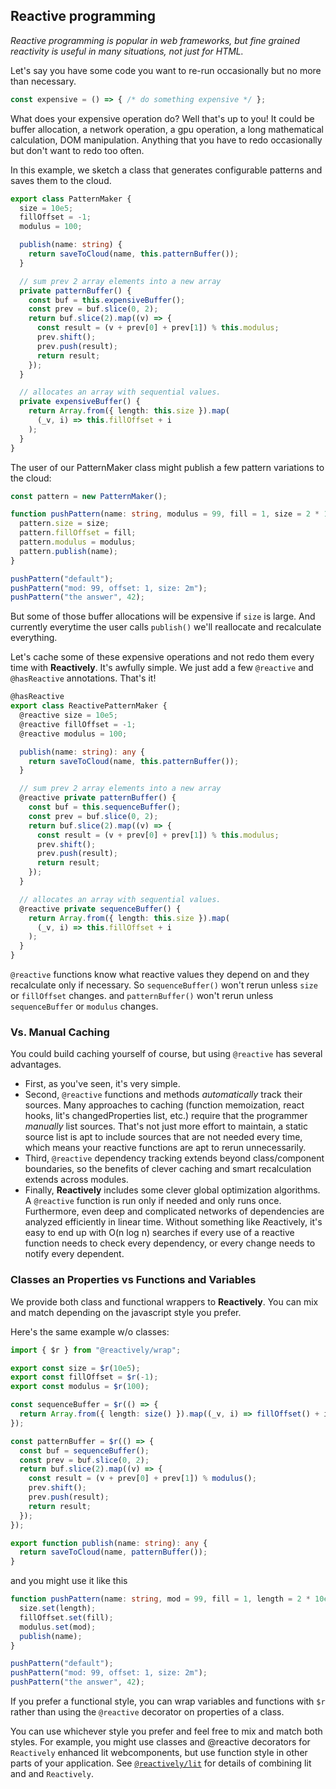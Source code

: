 ## Reactive programming 

_Reactive programming is popular in web frameworks, 
but fine grained reactivity is useful in many situations, 
not just for HTML._

Let's say you have some code you want to re-run occasionally
but no more than necessary.

```ts
const expensive = () => { /* do something expensive */ };
```

What does your expensive operation do? Well that's up to you! 
It could be buffer allocation, a network operation,
a gpu operation, a long mathematical calculation, DOM manipulation.
Anything that you have to redo occasionally but don't want to redo too often.

In this example, we sketch a class that generates configurable patterns 
and saves them to the cloud.

```ts
export class PatternMaker {
  size = 10e5;
  fillOffset = -1;
  modulus = 100;

  publish(name: string) {
    return saveToCloud(name, this.patternBuffer());
  }

  // sum prev 2 array elements into a new array
  private patternBuffer() {
    const buf = this.expensiveBuffer();
    const prev = buf.slice(0, 2);
    return buf.slice(2).map((v) => {
      const result = (v + prev[0] + prev[1]) % this.modulus;
      prev.shift();
      prev.push(result);
      return result;
    });
  }

  // allocates an array with sequential values.
  private expensiveBuffer() {
    return Array.from({ length: this.size }).map(
      (_v, i) => this.fillOffset + i
    );
  }
}
```

The user of our PatternMaker class might publish a few pattern variations to the cloud:

```ts
const pattern = new PatternMaker();

function pushPattern(name: string, modulus = 99, fill = 1, size = 2 * 10e6) {
  pattern.size = size;
  pattern.fillOffset = fill;
  pattern.modulus = modulus;
  pattern.publish(name);
}

pushPattern("default");
pushPattern("mod: 99, offset: 1, size: 2m");
pushPattern("the answer", 42);
```

But some of those buffer allocations will be expensive if `size` is large.
And currently everytime the user calls `publish()`
we'll reallocate and recalculate everything.

Let's cache some of these expensive operations and not redo them every time
with **Reactively**. 
It's awfully simple. 
We just add a few `@reactive` and `@hasReactive` annotations. 
That's it!

```ts
@hasReactive
export class ReactivePatternMaker {
  @reactive size = 10e5;
  @reactive fillOffset = -1;
  @reactive modulus = 100;

  publish(name: string): any {
    return saveToCloud(name, this.patternBuffer());
  }

  // sum prev 2 array elements into a new array
  @reactive private patternBuffer() {
    const buf = this.sequenceBuffer();
    const prev = buf.slice(0, 2);
    return buf.slice(2).map((v) => {
      const result = (v + prev[0] + prev[1]) % this.modulus;
      prev.shift();
      prev.push(result);
      return result;
    });
  }

  // allocates an array with sequential values.
  @reactive private sequenceBuffer() {
    return Array.from({ length: this.size }).map(
      (_v, i) => this.fillOffset + i
    );
  }
}
```

`@reactive` functions know what reactive values they depend on and they
recalculate only if necessary. 
So `sequenceBuffer()` won't rerun unless `size` or `fillOffset` changes.
and `patternBuffer()` won't rerun unless `sequenceBuffer` or `modulus` changes. 

### Vs. Manual Caching
You could build caching yourself of course, but using `@reactive` has several advantages. 
* First, as you've seen, it's very simple.
* Second, `@reactive` functions and methods _automatically_ track their sources. 
Many approaches to caching (function memoization, react hooks, lit's changedProperties list, etc.) require that 
the programmer _manually_ list sources. 
That's not just more effort to maintain, 
a static source list is apt to include sources that are not needed every time, 
which means your reactive functions are apt to rerun unnecessarily.
* Third, `@reactive` dependency tracking extends beyond class/component boundaries,
so the benefits of clever caching and smart recalculation extends across modules.
* Finally, **Reactively** includes some clever global optimization algorithms. 
A `@reactive` function is run only if needed and only runs once. 
Furthermore, even deep and complicated networks of dependencies are analyzed efficiently in linear time.
Without something like *R*eactively, 
it's easy to end up with O(n log n) searches 
if every use of a reactive function needs to check every dependency, 
or every change needs to notify every dependent.


### Classes an Properties vs Functions and Variables

We provide both class and functional wrappers to **Reactively**. 
You can mix and match depending on the javascript style you prefer.

Here's the same example w/o classes:

```ts
import { $r } from "@reactively/wrap";

export const size = $r(10e5);
export const fillOffset = $r(-1);
export const modulus = $r(100);

const sequenceBuffer = $r(() => {
  return Array.from({ length: size() }).map((_v, i) => fillOffset() + i);
});

const patternBuffer = $r(() => {
  const buf = sequenceBuffer();
  const prev = buf.slice(0, 2);
  return buf.slice(2).map((v) => {
    const result = (v + prev[0] + prev[1]) % modulus();
    prev.shift();
    prev.push(result);
    return result;
  });
});

export function publish(name: string): any {
  return saveToCloud(name, patternBuffer());
}
```

and you might use it like this
```ts
function pushPattern(name: string, mod = 99, fill = 1, length = 2 * 10e6) {
  size.set(length);
  fillOffset.set(fill);
  modulus.set(mod);
  publish(name);
}

pushPattern("default");
pushPattern("mod: 99, offset: 1, size: 2m");
pushPattern("the answer", 42);
```

If you prefer a functional style, you can wrap variables and functions with `$r` 
rather than using the `@reactive` decorator on properties of a class.

You can use whichever style you prefer and feel free to mix and match both styles. 
For example, you might use classes and @reactive decorators for `Reactively` enhanced lit webcomponents,
but use function style in other parts of your application. 
See [`@reactively/lit`](https://www.npmjs.com/package/@reactively/lit) 
for details of combining lit and and `Reactively`.